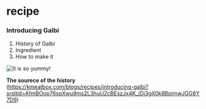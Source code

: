 # recipe

### Introducing Galbi ###

1. History of Galbi
2. Ingredient
3. How to make it

![It is so yummy!](http://localhost:8888/files/Downloads/recipe/recipe.jpg?_xsrf=2%7Cdb5bdd37%7C6032193c74f140ba0d39640440f3d499%7C1739330053)

**The sourece of the history** (https://kmeatbox.com/blogs/recipes/introducing-galbi?srsltid=AfmBOop76spXwu9ms2L3huU2cBEszJx4K_iDi3gX0k8BpimwJGG8Y7D9)

